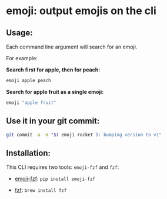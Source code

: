 # emoji: output emojis on the cli

## Usage:

Each command line argument will search for an emoji.

For example:

**Search first for apple, then for peach:**
```bash
emoji apple peach
```` 

**Search for apple fruit as a single emoji:**
```bash
emoji "apple fruit"
```

## Use it in your git commit:

```bash
git commit -a -m "$( emoji rocket ): bumping version to v1"
```

## Installation:

This CLI requires two tools: `emoji-fzf` and `fzf`:

- [emoji-fzf](https://github.com/noahp/emoji-fzf): `pip install emoji-fzf`

- [fzf](https://github.com/junegunn/fzf): `brew install fzf`
